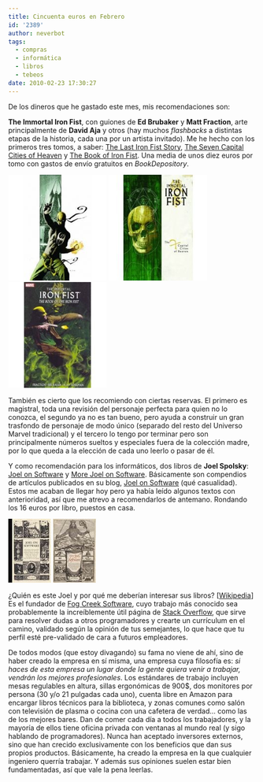 ```yaml
---
title: Cincuenta euros en Febrero
id: '2389'
author: neverbot
tags:
  - compras
  - informática
  - libros
  - tebeos
date: 2010-02-23 17:30:27
---
```


De los dineros que he gastado este mes, mis recomendaciones son:

**The Immortal Iron Fist**, con guiones de **Ed Brubaker** y **Matt Fraction**, arte principalmente de **David Aja** y otros (hay muchos _flashbacks_ a distintas etapas de la historia, cada una por un artista invitado). Me he hecho con los primeros tres tomos, a saber: [The Last Iron Fist Story](http://www.bookdepository.co.uk/book/9780785124894/Immortal-Iron-Fist-1), [The Seven Capital Cities of Heaven](http://www.bookdepository.co.uk/book/9780785125358/The-Immortal-Iron-Fist-2) y [The Book of Iron Fist](http://www.bookdepository.co.uk/book/9780785125365/The-Immortal-Iron-Fist-3). Una media de unos diez euros por tomo con gastos de envío gratuitos en _BookDepository_.

![201002231658.jpg](./cincuenta-euros-en-febrero/2010022316581.jpg) ![201002231658.jpg](./cincuenta-euros-en-febrero/2010022316582.jpg)![201002231658.jpg](./cincuenta-euros-en-febrero/201002231658.jpg)

También es cierto que los recomiendo con ciertas reservas. El primero es magistral, toda una revisión del personaje perfecta para quien no lo conozca, el segundo ya no es tan bueno, pero ayuda a construir un gran trasfondo de personaje de modo único (separado del resto del Universo Marvel tradicional) y el tercero lo tengo por terminar pero son principalmente números sueltos y especiales fuera de la colección madre, por lo que queda a la elección de cada uno leerlo o pasar de él.

Y como recomendación para los informáticos, dos libros de **Joel Spolsky**: [Joel on Software](http://www.bookdepository.co.uk/book/9781590593899/Joel-on-Software) y [More Joel on Software](http://www.bookdepository.co.uk/book/9781430209874/More-Joel-on-Software). Básicamente son compendios de artículos publicados en su blog, [Joel on Software](http://www.joelonsoftware.com/) (qué casualidad). Estos me acaban de llegar hoy pero ya había leído algunos textos con anterioridad, así que me atrevo a recomendarlos de antemano. Rondando los 16 euros por libro, puestos en casa.

![201002231726.jpg](./cincuenta-euros-en-febrero/2010022317261.jpg) ![201002231726.jpg](./cincuenta-euros-en-febrero/201002231726.jpg)  

¿Quién es este Joel y por qué me deberían interesar sus libros? \[[Wikipedia](http://en.wikipedia.org/wiki/Joel_Spolsky)\] Es el fundador de [Fog Creek Software](http://www.fogcreek.com/), cuyo trabajo más conocido sea probablemente la increíblemente útil página de [Stack Overflow](http://stackoverflow.com/), que sirve para resolver dudas a otros programadores y crearte un currículum en el camino, validado según la opinión de tus semejantes, lo que hace que tu perfil esté pre-validado de cara a futuros empleadores.

De todos modos (que estoy divagando) su fama no viene de ahí, sino de haber creado la empresa en sí misma, una empresa cuya filosofía es: _si haces de esta empresa un lugar donde la gente quiera venir a trabajar, vendrán los mejores profesionales_. Los estándares de trabajo incluyen mesas regulables en altura, sillas ergonómicas de 900$, dos monitores por persona (30 y/o 21 pulgadas cada uno), cuenta libre en Amazon para encargar libros técnicos para la biblioteca, y zonas comunes como salón con televisión de plasma o cocina con una cafetera de verdad... como las de los mejores bares. Dan de comer cada día a todos los trabajadores, y la mayoría de ellos tiene oficina privada con ventanas al mundo real (y sigo hablando de programadores). Nunca han aceptado inversores externos, sino que han crecido exclusivamente con los beneficios que dan sus propios productos. Básicamente, ha creado la empresa en la que cualquier ingeniero querría trabajar. Y además sus opiniones suelen estar bien fundamentadas, así que vale la pena leerlas.
